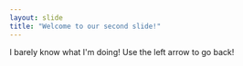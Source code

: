 ```yaml
---
layout: slide
title: "Welcome to our second slide!"
---
```

I barely know what I'm doing!
Use the left arrow to go back!
